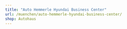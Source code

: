 ```yaml
---
title: "Auto Hemmerle Hyundai Business Center"
url: /muenchen/auto-hemmerle-hyundai-business-center/
shop: Autohaus
---
```

